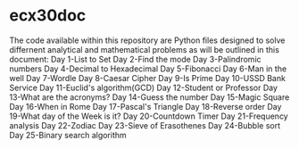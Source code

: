 # ecx30doc
The code available within this repository are Python files designed to solve
differnent analytical and mathematical problems as will be outlined in this
document:
Day 1-List to Set
Day 2-Find the mode
Day 3-Palindromic numbers
Day 4-Decimal to Hexadecimal
Day 5-Fibonacci
Day 6-Man in the well
Day 7-Wordle
Day 8-Caesar Cipher
Day 9-Is Prime
Day 10-USSD Bank Service
Day 11-Euclid's algorithm(GCD)
Day 12-Student or Professor
Day 13-What are the acronyms?
Day 14-Guess the number
Day 15-Magic Square
Day 16-When in Rome
Day 17-Pascal's Triangle
Day 18-Reverse order
Day 19-What day of the Week is it?
Day 20-Countdown Timer
Day 21-Frequency analysis
Day 22-Zodiac
Day 23-Sieve of Erasothenes
Day 24-Bubble sort
Day 25-Binary search algorithm
